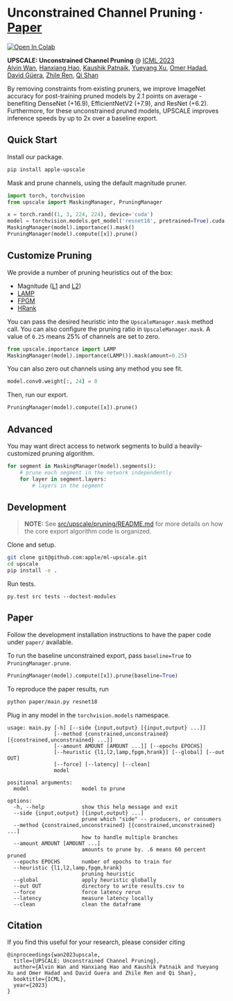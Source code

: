 # Unconstrained Channel Pruning · [Paper](https://openreview.net/forum?id=25fe54GXLo)

[![Open In Colab](https://colab.research.google.com/assets/colab-badge.svg)](https://colab.research.google.com/drive/1vTZBWB3O2oj-g8oH5sj7j4CJ_xe6mv1p?usp=sharing)


**UPSCALE: Unconstrained Channel Pruning** @ [ICML 2023](https://openreview.net/forum?id=25fe54GXLo)<br/>
[Alvin Wan](https://alvinwan.com), [Hanxiang Hao](https://scholar.google.com/citations?user=IMn1m2sAAAAJ&hl=en&oi=ao), [Kaushik Patnaik](https://openreview.net/profile?id=~Kaushik_Patnaik1), [Yueyang Xu](https://github.com/inSam), [Omer Hadad](https://scholar.google.com/citations?user=cHZBEjQAAAAJ&hl=en), [David Güera](https://davidguera.com), [Zhile Ren](https://jrenzhile.com), [Qi Shan](https://scholar.google.com/citations?user=0FbnKXwAAAAJ&hl=en)

By removing constraints from existing pruners, we improve ImageNet accuracy for post-training pruned models by 2.1 points on average - benefiting DenseNet (+16.9), EfficientNetV2 (+7.9), and ResNet (+6.2). Furthermore, for these unconstrained pruned models, UPSCALE improves inference speeds by up to 2x over a baseline export.

## Quick Start

Install our package.

```bash
pip install apple-upscale
```

Mask and prune channels, using the default magnitude pruner.

```python
import torch, torchvision
from upscale import MaskingManager, PruningManager

x = torch.rand((1, 3, 224, 224), device='cuda')
model = torchvision.models.get_model('resnet18', pretrained=True).cuda()  # get any pytorch model
MaskingManager(model).importance().mask()
PruningManager(model).compute([x]).prune()
```

## Customize Pruning

We provide a number of pruning heuristics out of the box:

- Magnitude ([L1](https://arxiv.org/abs/1608.08710) and [L2](https://arxiv.org/abs/1608.03665))
- [LAMP](https://arxiv.org/abs/2010.07611)
- [FPGM](https://arxiv.org/abs/1811.00250)
- [HRank](https://arxiv.org/abs/2002.10179)

You can pass the desired heuristic into the `UpscaleManager.mask` method call. You can also configure the pruning ratio in `UpscaleManager.mask`. A value of `0.25` means 25% of channels are set to zero.

```python
from upscale.importance import LAMP
MaskingManager(model).importance(LAMP()).mask(amount=0.25)
```

You can also zero out channels using any method you see fit.

```python
model.conv0.weight[:, 24] = 0
```

Then, run our export.

```python
PruningManager(model).compute([x]).prune()
```

## Advanced

You may want direct access to network segments to build a heavily-customized pruning algorithm.

```python
for segment in MaskingManager(model).segments():
    # prune each segment in the network independently
    for layer in segment.layers:
        # layers in the segment
```

## Development

> **NOTE:** See [src/upscale/pruning/README.md](src/upscale/pruning/README.md) for more details on how the core export algorithm code is organized.

Clone and setup.

```bash
git clone git@github.com:apple/ml-upscale.git
cd upscale
pip install -e .
```

Run tests.

```
py.test src tests --doctest-modules
```

## Paper

Follow the development installation instructions to have the paper code under `paper/` available.

To run the baseline unconstrained export, pass `baseline=True` to `PruningManager.prune`.

```python
PruningManager(model).compute([x]).prune(baseline=True)
```

To reproduce the paper results, run

```bash
python paper/main.py resnet18
```

Plug in any model in the `torchvision.models` namespace.

```
usage: main.py [-h] [--side {input,output} [{input,output} ...]]
               [--method {constrained,unconstrained} [{constrained,unconstrained} ...]]
               [--amount AMOUNT [AMOUNT ...]] [--epochs EPOCHS] 
               [--heuristic {l1,l2,lamp,fpgm,hrank}] [--global] [--out OUT] 
               [--force] [--latency] [--clean]
               model

positional arguments:
  model                 model to prune

options:
  -h, --help            show this help message and exit
  --side {input,output} [{input,output} ...]
                        prune which "side" -- producers, or consumers
  --method {constrained,unconstrained} [{constrained,unconstrained} ...]
                        how to handle multiple branches
  --amount AMOUNT [AMOUNT ...]
                        amounts to prune by. .6 means 60 percent pruned
  --epochs EPOCHS       number of epochs to train for
  --heuristic {l1,l2,lamp,fpgm,hrank}
                        pruning heuristic
  --global              apply heuristic globally
  --out OUT             directory to write results.csv to
  --force               force latency rerun
  --latency             measure latency locally
  --clean               clean the dataframe
```

## Citation

If you find this useful for your research, please consider citing

```
@inproceedings{wan2023upscale,
  title={UPSCALE: Unconstrained Channel Pruning},
  author={Alvin Wan and Hanxiang Hao and Kaushik Patnaik and Yueyang Xu and Omer Hadad and David Guera and Zhile Ren and Qi Shan},
  booktitle={ICML},
  year={2023}
}
```
